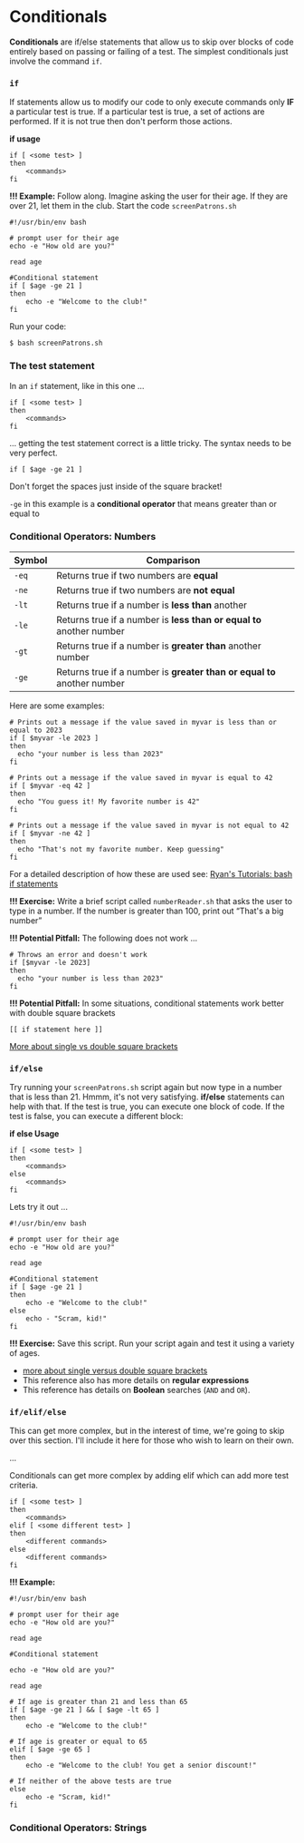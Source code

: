 # Conditionals 

**Conditionals** are if/else statements that allow us to skip over blocks of code entirely based on passing or failing of a test. The simplest conditionals just involve the command `if`.

### `if`

If statements allow us to modify our code to only execute commands only **IF** a particular test is true. If a particular test is true, a set of actions are performed. If it is not true then don't perform those actions.

**if usage**

```
if [ <some test> ]
then
    <commands>
fi
```

**!!! Example:** Follow along. Imagine asking the user for their age. If they are over 21, let them in the club. Start the code `screenPatrons.sh`

```
#!/usr/bin/env bash
 
# prompt user for their age
echo -e "How old are you?"
 
read age
 
#Conditional statement
if [ $age -ge 21 ]
then
    echo -e "Welcome to the club!"
fi
```

Run your code: 

```
$ bash screenPatrons.sh
```

### The test statement

In an `if` statement, like in this one …

```
if [ <some test> ]
then
    <commands>
fi
```

… getting the test statement correct is a little tricky. The syntax needs to be very perfect.

```
if [ $age -ge 21 ]
```

Don't forget the spaces just inside of the square bracket!

`-ge` in this example is a **conditional operator** that means greater than or equal to

### Conditional Operators: Numbers

| Symbol | Comparison |
|--------| -----------|
| `-eq` | Returns true if two numbers are **equal** |
| `-ne` | Returns true if two numbers are **not equal** |
| `-lt` | Returns true if a number is **less than** another |
| `-le` | Returns true if a number is **less than or equal to** another number |
| `-gt` | Returns true if a number is **greater than** another number |
| `-ge` | Returns true if a number is **greater than or equal to** another number |

Here are some examples:

```
# Prints out a message if the value saved in myvar is less than or equal to 2023
if [ $myvar -le 2023 ]
then
  echo "your number is less than 2023"
fi
 
# Prints out a message if the value saved in myvar is equal to 42
if [ $myvar -eq 42 ]
then
  echo "You guess it! My favorite number is 42"
fi
 
# Prints out a message if the value saved in myvar is not equal to 42
if [ $myvar -ne 42 ]
then
  echo "That's not my favorite number. Keep guessing"
fi
```

For a detailed description of how these are used see: [Ryan's Tutorials: bash if statements](https://ryanstutorials.net/bash-scripting-tutorial/bash-if-statements.php)

**!!! Exercise:** Write a brief script called `numberReader.sh` that asks the user to type in a number. If the number is greater than 100, print out “That's a big number”

**!!! Potential Pitfall:** The following does not work ...

```
# Throws an error and doesn't work
if [$myvar -le 2023]
then
  echo "your number is less than 2023"
fi
```

**!!! Potential Pitfall:** In some situations, conditional statements work better with double square brackets

```
[[ if statement here ]] 
```

[More about single vs double square brackets](https://www.baeldung.com/linux/bash-single-vs-double-brackets#:~:text=The%20single%20bracket%20is%20a,brackets%20is%20generally%20more%20convenient.)

### `if/else`

Try running your `screenPatrons.sh` script again but now type in a number that is less than 21. Hmmm, it's not very satisfying. **if/else** statements can help with that. If the test is true, you can execute one block of code. If the test is false, you can execute a different block:

**if else Usage**

```
if [ <some test> ]
then
    <commands>
else
    <commands>
fi
```

Lets try it out ...

```
#!/usr/bin/env bash
 
# prompt user for their age
echo -e "How old are you?"
 
read age
 
#Conditional statement
if [ $age -ge 21 ]
then
    echo -e "Welcome to the club!"
else
    echo - "Scram, kid!"
fi
```

**!!! Exercise:** Save this script. Run your script again and test it using a variety of ages.

- [more about single versus double square brackets](https://www.baeldung.com/linux/bash-single-vs-double-brackets#:~:text=The%20single%20bracket%20is%20a,brackets%20is%20generally%20more%20convenient.)
- This reference also has more details on **regular expressions**
- This reference has details on **Boolean** searches (`AND` and `OR`).

### `if/elif/else`

This can get more complex, but in the interest of time, we're going to skip over this section. I'll include it here for those who wish to learn on their own.

...

Conditionals can get more complex by adding elif which can add more test criteria.

```
if [ <some test> ]
then
    <commands>
elif [ <some different test> ]
then
    <different commands>
else
    <different commands>
fi
```

**!!! Example:**

```
#!/usr/bin/env bash
 
# prompt user for their age
echo -e "How old are you?"
 
read age
 
#Conditional statement
 
echo -e "How old are you?"
 
read age
 
# If age is greater than 21 and less than 65
if [ $age -ge 21 ] && [ $age -lt 65 ]
then
    echo -e "Welcome to the club!"
 
# If age is greater or equal to 65
elif [ $age -ge 65 ] 
then
    echo -e "Welcome to the club! You get a senior discount!"
 
# If neither of the above tests are true    
else 
    echo -e "Scram, kid!"
fi
```

### Conditional Operators: Strings
